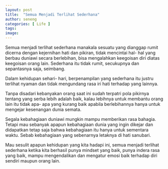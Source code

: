 ```yaml
---
layout: post
title:  "Semua Menjadi Terlihat Sederhana"
author: seneng
categories: [ Life ]
tags: 
image: 
---
```

Semua menjadi terlihat sederhana manakala sesuatu yang dianggap rumit dicerna dengan kejernihan hati dan pikiran, tidak mencintai hal- hal yang berbau duniawi secara berlebihan, bisa mengalahkan keegoisan diri diatas keegoisan orang lain. Sederhana itu tidak rumit, secukupnya dan sepantasnya saja, seimbang.

Dalam kehidupan sehari- hari, berpenampilan yang sederhana itu justru terlihat nyaman dan tidak mengundang rasa iri hati terhadap yang lainnya.

Tanpa disadari kebanyakan orang saat ini sudah terpatri pola pikirnya tentang yang serba lebih adalah baik, kalau lebihnya untuk membantu orang lain itu tidak apa- apa yang kurang baik apabila berlebihannya hanya untuk mengejar kesenangan dunia semata.

Segala kebahagiaan duniawi mungkin mampu memberikan rasa bahagia. Tetapi mau sebanyak apapun kebahagiaan dunia yang ingin dikejar dan didapatkan tetap saja bahwa kebahagiaan itu hanya untuk sementara waktu.  Sebab kebahagiaan yang sebenarnya letaknya di hati sanubari.

Mau sesulit apapun kehidupan yang kita hadapi ini, semua menjadi terlihat sederhana ketika kita berhasil punya mindset yang baik, punya indera rasa yang baik, mampu mengendalikan dan mengatur emosi baik terhadap diri sendiri maupun orang lain.

